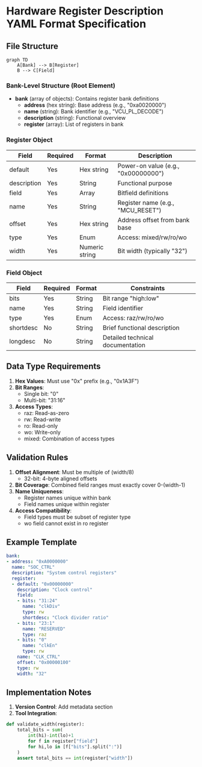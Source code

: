 # Hardware Register Description YAML Format Specification

## File Structure
```mermaid
graph TD
    A[Bank] --> B[Register]
    B --> C[Field]
```

### Bank-Level Structure (Root Element)
- **bank** (array of objects): Contains register bank definitions
  - **address** (hex string): Base address (e.g., "0xa0020000")
  - **name** (string): Bank identifier (e.g., "VCU_PL_DECODE")
  - **description** (string): Functional overview
  - **register** (array): List of registers in bank

### Register Object
| Field | Required | Format | Description |
|-------|----------|--------|-------------|
| default | Yes | Hex string | Power-on value (e.g., "0x00000000") |
| description | Yes | String | Functional purpose |
| field | Yes | Array | Bitfield definitions |
| name | Yes | String | Register name (e.g., "MCU_RESET") |
| offset | Yes | Hex string | Address offset from bank base |
| type | Yes | Enum | Access: mixed/rw/ro/wo |
| width | Yes | Numeric string | Bit width (typically "32") |

### Field Object
| Field | Required | Format | Constraints |
|-------|----------|--------|-------------|
| bits | Yes | String | Bit range "high:low" |
| name | Yes | String | Field identifier |
| type | Yes | Enum | Access: raz/rw/ro/wo |
| shortdesc | No | String | Brief functional description |
| longdesc | No | String | Detailed technical documentation |

## Data Type Requirements
1. **Hex Values**: Must use "0x" prefix (e.g., "0x1A3F")
2. **Bit Ranges**: 
   - Single bit: "0"
   - Multi-bit: "31:16"
3. **Access Types**:
   - raz: Read-as-zero
   - rw: Read-write
   - ro: Read-only
   - wo: Write-only
   - mixed: Combination of access types

## Validation Rules
1. **Offset Alignment**: Must be multiple of (width/8)
   - 32-bit: 4-byte aligned offsets
2. **Bit Coverage**: Combined field ranges must exactly cover 0-(width-1)
3. **Name Uniqueness**:
   - Register names unique within bank
   - Field names unique within register
4. **Access Compatibility**:
   - Field types must be subset of register type
   - wo field cannot exist in ro register

## Example Template
```yaml
bank:
- address: "0xA0000000"
  name: "SOC_CTRL"
  description: "System control registers"
  register:
  - default: "0x00000000"
    description: "Clock control"
    field:
    - bits: "31:24"
      name: "clkDiv"
      type: rw
      shortdesc: "Clock divider ratio"
    - bits: "23:1"
      name: "RESERVED"
      type: raz
    - bits: "0"
      name: "clkEn"
      type: rw
    name: "CLK_CTRL"
    offset: "0x00000100"
    type: rw
    width: "32"
```

## Implementation Notes
1. **Version Control**: Add metadata section
2. **Tool Integration**:
```python
def validate_width(register):
    total_bits = sum(
        int(hi)-int(lo)+1 
        for f in register["field"] 
        for hi,lo in [f["bits"].split(":")]
    )
    assert total_bits == int(register["width"])